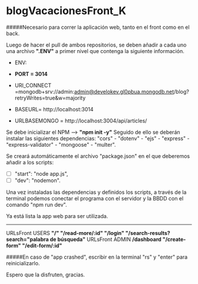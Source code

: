 # blogVacacionesFront_K
#####Necesario para correr la aplicación web, tanto en el front como en el back.

Luego de hacer el pull de ambos repositorios, se deben añadir a cada uno una archivo **".ENV"** a primer nivel que contenga la siguiente información.

+ ENV:
+ **PORT = 3014**

+ URI_CONNECT =mongodb+srv://admin:admin@develokev.gl0pbua.mongodb.net/blog?retryWrites=true&w=majority

+ BASEURL= http://localhost:3014

+ URLBASEMONGO = http://localhost:3004/api/articles/

Se debe inicializar el NPM --> **"npm init -y"**
Seguido de ello se deberán instalar las siguientes dependencias:
"cors" - "dotenv" - "ejs" - "express" - "express-validator" - "mongoose" - "multer".

Se creará automáticamente el archivo "package.json" en el que deberemos añadir a los scripts:
- [ ] "start": "node app.js",
- [ ] "dev": "nodemon".

Una vez instaladas las dependencias y definidos los scripts, a través de la terminal podemos conectar el programa con el servidor y la BBDD con el comando "npm run dev".

Ya está lista la app web para ser utilizada.

***
URLsFront USERS
**"/"
"/read-more/:id"
"/login"
"/search-results?search="palabra de búsqueda"**
URLsFront ADMIN
**/dashboard
"/create-form"
"/edit-form/:id"**

#####En caso de "app crashed", escribir en la terminal "rs" y "enter" para reinicializarlo.

Espero que la disfruten, gracias.
